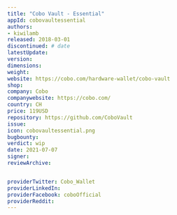 ```yaml
---
title: "Cobo Vault - Essential"
appId: cobovaultessential
authors:
- kiwilamb
released: 2018-03-01
discontinued: # date
latestUpdate:
version:
dimensions: 
weight: 
website: https://cobo.com/hardware-wallet/cobo-vault
shop: 
company: Cobo
companywebsite: https://cobo.com/
country: CH
price: 119USD
repository: https://github.com/CoboVault
issue:
icon: cobovaultessential.png
bugbounty:
verdict: wip
date: 2021-07-07
signer:
reviewArchive:


providerTwitter: Cobo_Wallet
providerLinkedIn: 
providerFacebook: coboOfficial
providerReddit: 
---
```



